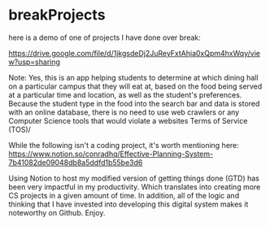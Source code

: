 # breakProjects

here is a demo of one of projects I have done over break:

https://drive.google.com/file/d/1jkgsdeDj2JuReyFxtAhja0xQpm4hxWqy/view?usp=sharing

Note: Yes, this is an app helping students to determine at which dining hall on a particular campus that they will eat at, based on the food being served at a particular time and location, as well as the student's preferences. Because the student type in the food into the search bar and data is stored with an online database, there is no need to use web crawlers or any Computer Science tools that would violate a websites Terms of Service (TOS)/



While the following isn't a coding project, it's worth mentioning here:
https://www.notion.so/conradhq/Effective-Planning-System-7b41082de09048db8a5ddfd1b55be3d6

Using Notion to host my modified version of getting things done (GTD) has been very impactful in my productivity. Which translates into creating more CS projects in a given amount of time. In addition, all of the logic and thinking that I have invested into developing this digital system makes it noteworthy on Github. Enjoy.


